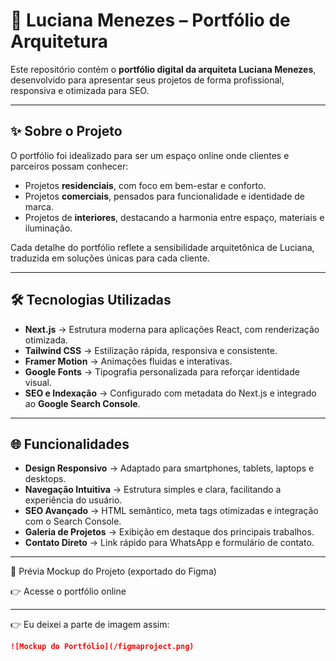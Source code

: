 # 🌿 Luciana Menezes – Portfólio de Arquitetura  

Este repositório contém o **portfólio digital da arquiteta Luciana Menezes**, desenvolvido para apresentar seus projetos de forma profissional, responsiva e otimizada para SEO.  

---

## ✨ Sobre o Projeto  

O portfólio foi idealizado para ser um espaço online onde clientes e parceiros possam conhecer:  
- Projetos **residenciais**, com foco em bem-estar e conforto.  
- Projetos **comerciais**, pensados para funcionalidade e identidade de marca.  
- Projetos de **interiores**, destacando a harmonia entre espaço, materiais e iluminação.  

Cada detalhe do portfólio reflete a sensibilidade arquitetônica de Luciana, traduzida em soluções únicas para cada cliente.  

---

## 🛠️ Tecnologias Utilizadas  

- **Next.js** → Estrutura moderna para aplicações React, com renderização otimizada.  
- **Tailwind CSS** → Estilização rápida, responsiva e consistente.  
- **Framer Motion** → Animações fluidas e interativas.  
- **Google Fonts** → Tipografia personalizada para reforçar identidade visual.  
- **SEO e Indexação** → Configurado com metadata do Next.js e integrado ao **Google Search Console**.  

---

## 🌐 Funcionalidades  

- **Design Responsivo** → Adaptado para smartphones, tablets, laptops e desktops.  
- **Navegação Intuitiva** → Estrutura simples e clara, facilitando a experiência do usuário.  
- **SEO Avançado** → HTML semântico, meta tags otimizadas e integração com o Search Console.  
- **Galeria de Projetos** → Exibição em destaque dos principais trabalhos.  
- **Contato Direto** → Link rápido para WhatsApp e formulário de contato.  

---

📸 Prévia
Mockup do Projeto (exportado do Figma)

👉 Acesse o portfólio online

---

👉 Eu deixei a parte de imagem assim:  

```markdown
![Mockup do Portfólio](/figmaproject.png)